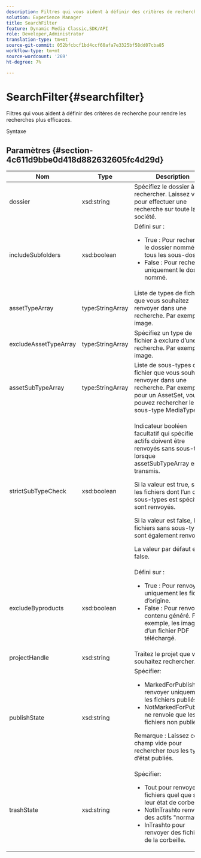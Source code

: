 ```yaml
---
description: Filtres qui vous aident à définir des critères de recherche pour rendre les recherches plus efficaces.
solution: Experience Manager
title: SearchFilter
feature: Dynamic Media Classic,SDK/API
role: Developer,Administrator
translation-type: tm+mt
source-git-commit: 052bfcbcf1bd4ccf60afa7e3325bf58dd07cba85
workflow-type: tm+mt
source-wordcount: '269'
ht-degree: 7%

---
```



# SearchFilter{#searchfilter}

Filtres qui vous aident à définir des critères de recherche pour rendre les recherches plus efficaces.

Syntaxe

## Paramètres {#section-4c611d9bbe0d418d882632605fc4d29d}

<table id="table_57CEE262A33A4E898C6AFB30C93FD874"> 
 <thead> 
  <tr> 
   <th colname="col1" class="entry"> Nom </th> 
   <th colname="col2" class="entry"> Type </th> 
   <th colname="col3" class="entry"> Description </th> 
  </tr> 
 </thead>
 <tbody> 
  <tr> 
   <td colname="col1"> <span class="codeph"> <span class="varname"> dossier</span> </span> </td> 
   <td colname="col2"> <span class="codeph"> xsd:string</span> </td> 
   <td colname="col3"> Spécifiez le dossier à rechercher. Laissez vide pour effectuer une recherche sur toute la société. </td> 
  </tr> 
  <tr> 
   <td colname="col1"> <span class="codeph"> <span class="varname"> includeSubfolders</span> </span> </td> 
   <td colname="col2"> <span class="codeph"> xsd:boolean</span> </td> 
   <td colname="col3">Défini sur : 
    <ul id="ul_BD8686943BD14D05A21C00192D4D70D3"> 
     <li id="li_B6A6DE5AAEFF4A80A8413B4785A88222"><span class="codeph"> True</span> : Pour rechercher le dossier nommé et tous les sous-dossiers. </li> 
     <li id="li_10A581F98B4847ED8EBE4AECC3AD70A8"><span class="codeph"> False</span> : Pour rechercher uniquement le dossier nommé. </li> 
    </ul> </td> 
  </tr> 
  <tr> 
   <td colname="col1"> <span class="codeph"> <span class="varname"> assetTypeArray</span> </span> </td> 
   <td colname="col2"> <span class="codeph"> type:StringArray</span> </td> 
   <td colname="col3">Liste de types de fichier que vous souhaitez renvoyer dans une recherche. Par exemple, <span class="codeph"> image</span>. </td> 
  </tr> 
  <tr> 
   <td colname="col1"> <span class="codeph"> <span class="varname"> excludeAssetTypeArray</span> </span> </td> 
   <td colname="col2"> <span class="codeph"> type:StringArray</span> </td> 
   <td colname="col3"> Spécifiez un type de fichier à exclure d’une recherche. Par exemple, image. </td> 
  </tr> 
  <tr> 
   <td colname="col1"> <span class="codeph"> <span class="varname"> assetSubTypeArray</span> </span> </td> 
   <td colname="col2"> <span class="codeph"> type:StringArray</span> </td> 
   <td colname="col3">Liste de sous-types de fichier que vous souhaitez renvoyer dans une recherche. Par exemple, pour un <span class="codeph"> AssetSet</span>, vous pouvez rechercher le sous-type <span class="codeph"> MediaType</span>. </td> 
  </tr> 
  <tr> 
   <td colname="col1"><span class="codeph"><span class="varname"> strictSubTypeCheck</span></span> </td> 
   <td colname="col2"><span class="codeph"> xsd:boolean</span> </td> 
   <td colname="col3"> <p>Indicateur booléen facultatif qui spécifie si les actifs doivent être renvoyés sans sous-type lorsque <span class="codeph"> assetSubTypeArray</span> est transmis. </p> <p>Si la valeur est true, seuls les fichiers dont l’un des sous-types est spécifié sont renvoyés. </p> <p>Si la valeur est false, les fichiers sans sous-type sont également renvoyés. </p> <p>La valeur par défaut est false. </p> </td> 
  </tr> 
  <tr> 
   <td colname="col1"> <span class="codeph"> <span class="varname"> excludeByproducts</span> </span> </td> 
   <td colname="col2"> <span class="codeph"> xsd:boolean</span> </td> 
   <td colname="col3">Défini sur : 
    <ul id="ul_8C164A5D9F0F43968C86A67FA6884F35"> 
     <li id="li_D8009688FF2C439D98D6C1052C1A6CBE"><span class="codeph"> True</span> : Pour renvoyer uniquement les fichiers d’origine. </li> 
     <li id="li_4970226BF0FF42388CAE4415FB63AF16"><span class="codeph"> False</span> : Pour renvoyer le contenu généré. Par exemple, les images d’un fichier PDF téléchargé. </li> 
    </ul> </td> 
  </tr> 
  <tr> 
   <td colname="col1"> <span class="codeph"> <span class="varname"> projectHandle</span> </span> </td> 
   <td colname="col2"> <span class="codeph"> xsd:string</span> </td> 
   <td colname="col3"> Traitez le projet que vous souhaitez rechercher. </td> 
  </tr> 
  <tr> 
   <td colname="col1"> <span class="codeph"> <span class="varname"> publishState</span> </span> </td> 
   <td colname="col2"> <span class="codeph"> xsd:string</span> </td> 
   <td colname="col3">Spécifier: 
    <ul id="ul_96FFEE28F7624C1FB0356776B4C7CD53"> 
     <li id="li_DCB07288E5F44E05A4D83D3F34B0E08E"><span class="codeph"> </span> MarkedForPublish pour renvoyer uniquement les fichiers publiés. </li> 
     <li id="li_9A9A852248DB490DB958AE986DF02672"><span class="codeph"> </span> NotMarkedForPublishto ne renvoie que les fichiers non publiés. </li> 
    </ul> <p>Remarque : Laissez ce champ vide pour rechercher <i>tous</i> les types d’état publiés. </p> </td> 
  </tr> 
  <tr> 
   <td colname="col1"> <span class="codeph"> <span class="varname"> trashState</span> </span> </td> 
   <td colname="col2"> <span class="codeph"> xsd:string</span> </td> 
   <td colname="col3">Spécifier: 
    <ul id="ul_D31B903FA8DA4CFFABAFABA3D8DA91EC"> 
     <li id="li_E4386C8260E64F0BAFE5BA57FF788E48"><span class="codeph"> </span> Tout pour renvoyer des fichiers quel que soit leur état de corbeille. </li> 
     <li id="li_0B8933FE18C643828075EC8CE8C0223C"><span class="codeph"> </span> NotInTrashto renvoie des actifs "normaux". </li> 
     <li id="li_A1F46A0762FA4D4BA9F7247338238DC6"><span class="codeph"> </span> InTrashto pour renvoyer des fichiers de la corbeille. </li> 
    </ul> </td> 
  </tr> 
 </tbody> 
</table>

